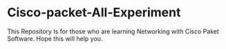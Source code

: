 # Cisco-packet-All-Experiment
This Repository Is for those who are learning Networking with Cisco Paket Software.
Hope this will help you.
